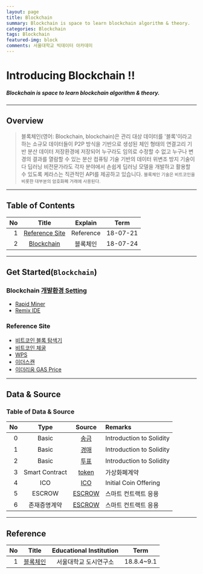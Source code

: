 ```yaml
---
layout: page
title: Blockchain
summary: Blockchain is space to learn blockchain algorithm & theory. 
categories: Blockchain
tags: Blockchain
featured-img: block
comments: 서울대학교 빅데이터 아카데미
---
```


# Introducing Blockchain !!

#####  Blockchain is space to learn blockchain algorithm & theory. 

---

## Overview

> 블록체인(영어: Blockchain, blockchain)은 관리 대상 데이터를 '블록'이라고 하는 소규모 데이터들이 P2P 방식을 기반으로 생성된 체인 형태의 연결고리 기반 분산 데이터 저장환경에 저장되어 누구라도 임의로 수정할 수 없고 누구나 변경의 결과를 열람할 수 있는 분산 컴퓨팅 기술 기반의 데이터 위변조 방지 기술이다
> 딥러닝 비전문가라도 각자 분야에서 손쉽게 딥러닝 모델을 개발하고 활용할 수 있도록 케라스는 직관적인 API를 제공하고 있습니다.
> <small> 블록체인 기술은 비트코인을 비롯한 대부분의 암호화폐 거래에 사용된다. </small>

---

## Table of Contents

|No|Title|Explain|Term|
|--:|:--:|:-:|:--:|
|1|[Reference Site](#site)|Reference|18-07-21|
|2|[Blockchain](#block)|블록체인|18-07-24|

---

## Get Started(`Blockchain`)

### Blockchain [개발환경 Setting](https://tensorflow.blog/2018/04/25/pytorch-0-4-0-release)

* [Rapid Miner](http://www.rapidminer.co.kr/rapidminer-studio)
* [Remix IDE](https://remix.ethereum.org)

### Reference Site

* [비트코인 블록 탐색기](https://www.blockchain.com/explorer)
* [비트코인 체굴](https://bitnodes.earn.com/nodes/live-map/)
* [WPS](https://www.wps.com/office-free)
* [이더스캔](https://etherscan.io/)
* [이더리움 GAS Price](https://ethgasstation.info/)

---

## Data & Source

### Table of Data & Source

|No|Type|Source|Remarks|
|--:|:-:|:-:|:--|
|0|Basic|[송금](/Blockchain/2018-07-24-UDSL-solidity-remit)|Introduction to Solidity|
|1|Basic|[경매](/Blockchain/2018-07-24-UDSL-solidity-auction)|Introduction to Solidity|
|2|Basic|[투표](/Blockchain/2018-07-24-UDSL-solidity-vote)|Introduction to Solidity|
|3|Smart Contract|[token](/Blockchain/2018-07-24-UDSL-solidity-token)|가상화폐계약|
|4|ICO|[ICO](/Blockchain/2018-07-24-UDSL-solidity-ICO)|Initial Coin Offering|
|5|ESCROW|[ESCROW](/Blockchain/2018-07-24-UDSL-solidity-ICO)|스마트 컨트랙트 응용|
|6|존재증명계약|[ESCROW](/Blockchain/2018-07-24-UDSL-solidity-ICO)|스마트 컨트랙트 응용|

---

## Reference

|No|Title|Educational Institution|Term|
|--:|:--:|:-:|:--:|
|1|[블록체인](/Blockchain/2018-07-24-Blockchain)|서울대학교 도시연구소|18.8.4~9.1|